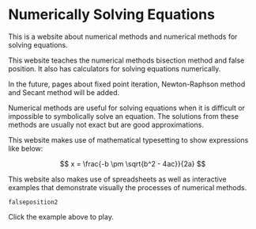 # Numerically Solving Equations

This is a website about numerical methods and numerical methods for solving equations.

This website teaches the numerical methods bisection method and false position. It also has calculators for solving equations numerically.

In the future, pages about fixed point iteration, Newton-Raphson method and Secant method will be added.

Numerical methods are useful for solving equations when it is difficult or impossible to symbolically solve an equation. The solutions from these methods are usually not exact but are good approximations.

This website makes use of mathematical typesetting to show expressions like below:

$$ x = \frac{-b \pm \sqrt{b^2 - 4ac}}{2a} $$

This website also makes use of spreadsheets as well as interactive examples that demonstrate visually the processes of numerical methods.

```sketch
falseposition2
```

Click the example above to play.
